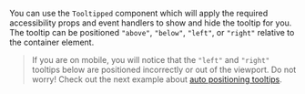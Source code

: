 You can use the `Tooltipped` component which will apply the required
accessibility props and event handlers to show and hide the tooltip for you. The
tooltip can be positioned `"above"`, `"below"`, `"left"`, or `"right"` relative
to the container element.

> If you are on mobile, you will notice that the `"left"` and `"right"` tooltips
> below are positioned incorrectly or out of the viewport. Do not worry! Check
> out the next example about
> [auto positioning tooltips](#auto-positioning-tooltips-title).
